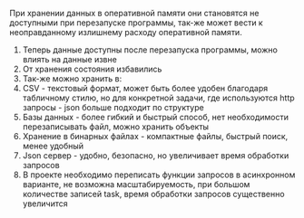 

При хранении данных в оперативной памяти они становятся не доступными при перезапуске программы, так-же может вести
к неоправданному излишнему расходу оперативной памяти.

1. Теперь данные доступны после перезапуска программы, можно влиять на данные извне
2. От хранения состояния избавились
3. Так-же можно хранить в:
4. CSV - текстовый формат, может быть более удобен 
благодаря табличному стилю, но для конкретной задачи, где 
используются http запросы - json больше подходит по структуре 
5. Базы данных - более гибкий и быстрый способ, нет необходимости перезаписывать файл, можно хранить объекты 
6. Хранение в бинарных файлах - компактные файлы, быстрый поиск, менее удобный 
7. Json сервер - удобно, безопасно, но увеличивает время обработки запросов
8. В проекте необходимо переписать функции запросов в асинхронном варианте, не возможна масштабируемость,
при большом количестве записей task, время обработки запросов существенно увеличится


